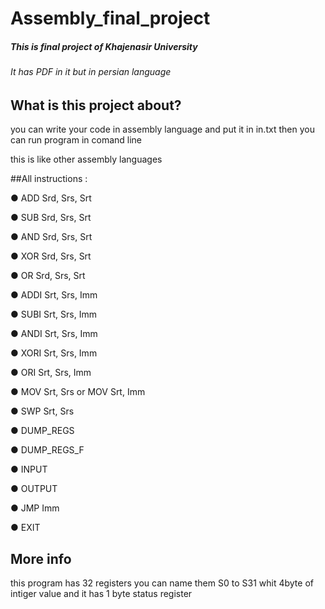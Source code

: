 # Assembly_final_project
##### This is final project of Khajenasir University 
###### It has PDF in it but in persian language 

## What is this project about?
you can write your code in assembly language and put it in in.txt
then you can run program in comand line 

this is like other assembly languages 


##All instructions :

● ADD Srd, Srs, Srt

● SUB Srd, Srs, Srt

● AND Srd, Srs, Srt

● XOR Srd, Srs, Srt

● OR Srd, Srs, Srt

● ADDI Srt, Srs, Imm

● SUBI Srt, Srs, Imm

● ANDI Srt, Srs, Imm

● XORI Srt, Srs, Imm

● ORI Srt, Srs, Imm

● MOV Srt, Srs or MOV Srt, Imm

● SWP Srt, Srs

● DUMP_REGS

● DUMP_REGS_F

● INPUT

● OUTPUT

● JMP Imm

● EXIT

## More info
this program has 32 registers you can name them S0 to S31
whit 4byte of intiger value
and it has 1 byte status register 
